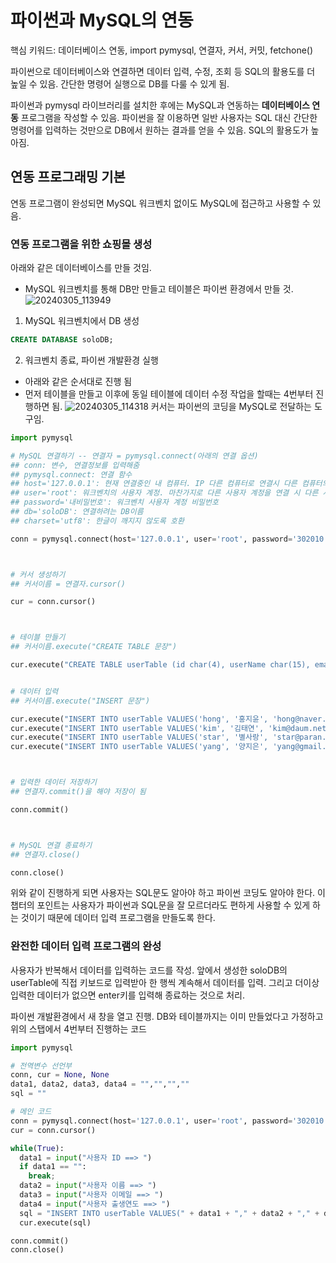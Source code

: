 # 파이썬과 MySQL의 연동

핵심 키워드: 데이터베이스 연동, import pymysql, 연결자, 커서, 커밋, fetchone()

파이썬으로 데이터베이스와 연결하면 데이터 입력, 수정, 조회 등 SQL의 활용도를 더 높일 수 있음. 간단한 명령어 실행으로 DB를 다룰 수 있게 됨.

파이썬과 pymysql 라이브러리를 설치한 후에는 MySQL과 연동하는 **데이터베이스 연동** 프로그램을 작성할 수 있음. 파이썬을 잘 이용하면 일반 사용자는 SQL 대신 간단한 명령어를 입력하는 것만으로 DB에서 원하는 결과를 얻을 수 있음. SQL의 활용도가 높아짐.


## 연동 프로그래밍 기본
연동 프로그램이 완성되면 MySQL 워크벤치 없이도 MySQL에 접근하고 사용할 수 있음.

### 연동 프로그램을 위한 쇼핑몰 생성

아래와 같은 데이터베이스를 만들 것임.
- MySQL 워크벤치를 통해 DB만 만들고 테이블은 파이썬 환경에서 만들 것.
![20240305_113949](https://github.com/junhosong0/MySQL/assets/117610783/41b518d0-a8bc-4d44-9e74-fe6cec09fa4b)

1. MySQL 워크벤치에서 DB 생성

```sql
CREATE DATABASE soloDB;
```

2. 워크벤치 종료, 파이썬 개발환경 실행
- 아래와 같은 순서대로 진행 됨
- 먼저 테이블을 만들고 이후에 동일 테이블에 데이터 수정 작업을 할때는 4번부터 진행하면 됨.
![20240305_114318](https://github.com/junhosong0/MySQL/assets/117610783/b246e6aa-9cee-48b0-ad5e-427d213d8b03)
커서는 파이썬의 코딩을 MySQL로 전달하는 도구임.

```python
import pymysql

# MySQL 연결하기 -- 연결자 = pymysql.connect(아래의 연결 옵션)
## conn: 변수, 연결정보를 입력해줌
## pymysql.connect: 연결 함수
## host='127.0.0.1': 현재 연결중인 내 컴퓨터. IP 다른 컴퓨터로 연결시 다른 컴퓨터의 IP를 넣어주면 됨
## user='root': 워크벤치의 사용자 계정. 마찬가지로 다른 사용자 계정을 연결 시 다른 사용자 계정 이름 넣으면 됨.
## password='내비밀번호': 워크벤치 사용자 계정 비밀번호
## db='soloDB': 연결하려는 DB이름
## charset='utf8': 한글이 깨지지 않도록 호환

conn = pymysql.connect(host='127.0.0.1', user='root', password='302010!Qaz', db='soloDB', charset='utf8')



# 커서 생성하기
## 커서이름 = 연결자.cursor()

cur = conn.cursor()



# 테이블 만들기
## 커서이름.execute("CREATE TABLE 문장")

cur.execute("CREATE TABLE userTable (id char(4), userName char(15), email char(20), birthYear int)" # 결과가 0으로 나오면 테이블 잘 만들어진 것


# 데이터 입력
## 커서이름.execute("INSERT 문장")

cur.execute("INSERT INTO userTable VALUES('hong', '홍지윤', 'hong@naver.com', 1996)") # 결과가 1로 나오면 데이터가 잘 들어갔다로 해석하면 됨
cur.execute("INSERT INTO userTable VALUES('kim', '김태연', 'kim@daum.net', 2011)")
cur.execute("INSERT INTO userTable VALUES('star', '별사랑', 'star@paran.com', 1990)")
cur.execute("INSERT INTO userTable VALUES('yang', '양지은', 'yang@gmail.com', 1993)")



# 입력한 데이터 저장하기
## 연결자.commit()을 해야 저장이 됨

conn.commit()



# MySQL 연결 종료하기
## 연결자.close()

conn.close()

```


위와 같이 진행하게 되면 사용자는 SQL문도 알아야 하고 파이썬 코딩도 알아야 한다. 이 챕터의 포인트는 사용자가 파이썬과 SQL문을 잘 모르더라도 편하게 사용할 수 있게 하는 것이기 때문에 데이터 입력 프로그램을 만들도록 한다.


### 완전한 데이터 입력 프로그램의 완성
사용자가 반복해서 데이터를 입력하는 코드를 작성. 앞에서 생성한 soloDB의 userTable에 직접 키보드로 입력받아 한 행씩 계속해서 데이터를 입력. 그리고 더이상 입력한 데이터가 없으면 enter키를 입력해 종료하는 것으로 처리.


파이썬 개발환경에서 새 창을 열고 진행. DB와 테이블까지는 이미 만들었다고 가정하고 위의 스탭에서 4번부터 진행하는 코드

```python
import pymysql

# 전역변수 선언부
conn, cur = None, None
data1, data2, data3, data4 = "","","",""
sql = ""

# 메인 코드
conn = pymysql.connect(host='127.0.0.1', user='root', password='302010!Qaz', db='soloDB', charset='utf8')
cur = conn.cursor()

while(True):
  data1 = input("사용자 ID ==> ")
  if data1 == "":
    break;
  data2 = input("사용자 이름 ==> ")
  data3 = input("사용자 이메일 ==> ")
  data4 = input("사용자 출생연도 ==> ")
  sql = "INSERT INTO userTable VALUES(" + data1 + "," + data2 + "," + data3 + "," + data4 + ")"
  cur.execute(sql)

conn.commit()
conn.close()
```
